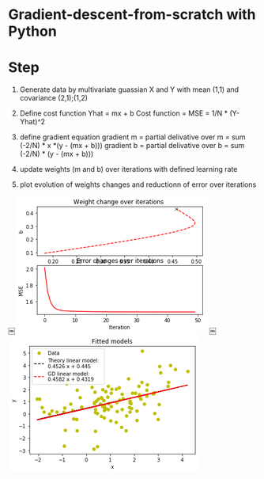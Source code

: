 # Gradient-descent-from-scratch with Python
# Step
1) Generate data by multivariate guassian X and Y with mean (1,1) and covariance (2,1);(1,2)
2) Define cost function
Yhat = mx + b
Cost function = MSE = 1/N * (Y-Yhat)^2
3) define gradient equation
gradient m = partial delivative over m = sum (-2/N) * x *(y - (mx + b)))
gradient b = partial delivative over b = sum (-2/N) * (y - (mx + b)))

4) update weights (m and b) over iterations with defined learning rate
5) plot evolution of weights changes and reductionn of error over iterations

￼![Screenshot](weight-and-error-over-iterations.png)
￼![Screenshot](fitted-model.png)
